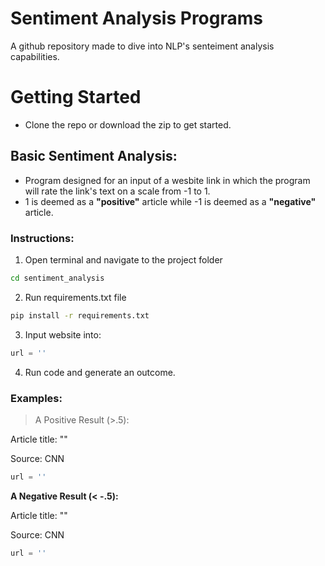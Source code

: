 # Sentiment Analysis Programs
A github repository made to dive into NLP's senteiment analysis capabilities.

# Getting Started
- Clone the repo or download the zip to get started.

## Basic Sentiment Analysis:
- Program designed for an input of a wesbite link in which the program will rate the link's text on a scale from -1 to 1. 
- 1 is deemed as a **"positive"** article while -1 is deemed as a **"negative"** article.

### Instructions:
1. Open terminal and navigate to the project folder
```zsh
cd sentiment_analysis
```
2. Run requirements.txt file
```zsh
pip install -r requirements.txt
```
3. Input website into:
```python
url = ''
```
4. Run code and generate an outcome.

### Examples:
> A Positive Result (>.5):

Article title: ""

Source: CNN

```python
url = ''
```

**A Negative Result (< -.5):**

Article title: ""

Source: CNN

```python
url = ''
```